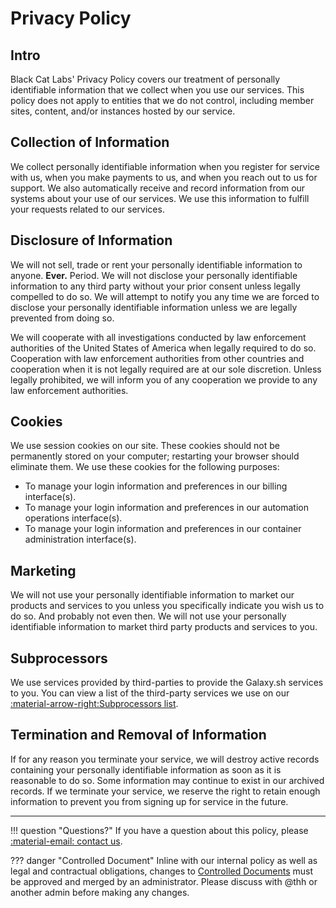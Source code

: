 # Privacy Policy

## Intro
Black Cat Labs' Privacy Policy covers our treatment of personally identifiable information that we collect when you use our services. This policy does not apply to entities that we do not control, including member sites, content, and/or instances hosted by our service.

## Collection of Information
We collect personally identifiable information when you register for service with us, when you make payments to us, and when you reach out to us for support. We also automatically receive and record information from our systems about your use of our services. We use this information to fulfill your requests related to our services.

## Disclosure of Information
We will not sell, trade or rent your personally identifiable information to anyone. **Ever.** Period. We will not disclose your personally identifiable information to any third party without your prior consent unless legally compelled to do so. We will attempt to notify you any time we are forced to disclose your personally identifiable information unless we are legally prevented from doing so.

We will cooperate with all investigations conducted by law enforcement authorities of the United States of America when legally required to do so. Cooperation with law enforcement authorities from other countries and cooperation when it is not legally required are at our sole discretion. Unless legally prohibited, we will inform you of any cooperation we provide to any law enforcement authorities.

## Cookies
We use session cookies on our site. These cookies should not be permanently stored on your computer; restarting your browser should eliminate them. We use these cookies for the following purposes:

-   To manage your login information and preferences in our billing interface(s).
-   To manage your login information and preferences in our automation operations interface(s).
-   To manage your login information and preferences in our container administration interface(s).
   
## Marketing
We will not use your personally identifiable information to market our products and services to you unless you specifically indicate you wish us to do so. And probably not even then. We will not use your personally identifiable information to market third party products and services to you.

## Subprocessors
We use services provided by third-parties to provide the Galaxy.sh services to you. You can view a list of the third-party services we use on our [:material-arrow-right:Subprocessors list](subprocessors.md).

## Termination and Removal of Information
If for any reason you terminate your service, we will destroy active records containing your personally identifiable information as soon as it is reasonable to do so. Some information may continue to exist in our archived records. If we terminate your service, we reserve the right to retain enough information to prevent you from signing up for service in the future.

---
!!! question "Questions?"
    If you have a question about this policy, please [:material-email: contact us](../contact/README.md).

??? danger "Controlled Document"
    Inline with our internal policy as well as legal and contractual obligations, changes to [Controlled Documents](../meta/editing/controlled-documents.md) must be approved and merged by an administrator. Please discuss with @thh or another admin before making any changes.